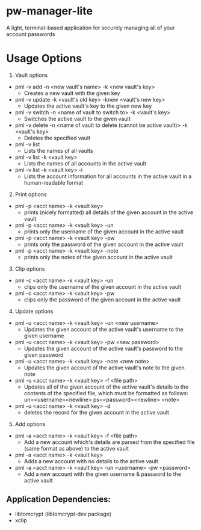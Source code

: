# pw-manager-lite
A light, terminal-based application for securely managing all of your account passwords

# Usage Options

1. Vault options
* pml -v add -n \<new vault's name\> -k \<new vault's key\>
    * Creates a new vault with the given key
* pml -v update -k \<vault's old key\> -knew \<vault's new key\>
    * Updates the active vault's key to the given new key
* pml -v switch -n \<name of vault to switch to\> -k \<vault's key\>
    * Switches the active vault to the given vault
* pml -v delete -n \<name of vault to delete (cannot be active vault)\> -k \<vault's key\>
    * Deletes the specified vault
* pml -v list
    * Lists the names of all vaults
* pml -v list -k \<vault key\>
    * Lists the names of all accounts in the active vault
* pml -v list -k \<vault key\> -i
    * Lists the account information for all accounts in the active vault in a human-readable format

2. Print options
* pml -p \<acct name\> -k \<vault key\>
    * prints (nicely formatted) all details of the given account in the active vault
* pml -p \<acct name\> -k \<vault key\> -un
    * prints only the username of the given account in the active vault
* pml -p \<acct name\> -k \<vault key\> -pw
    * prints only the password of the given account in the active vault
* pml -p \<acct name\> -k \<vault key\> -note
    * prints only the notes of the given account in the active vault

3. Clip options
* pml -c \<acct name\> -k \<vault key\> -un
    * clips only the username of the given account in the active vault
* pml -c \<acct name\> -k \<vault key\> -pw
    * clips only the password of the given account in the active vault

4. Update options
* pml -u \<acct name\> -k \<vault key\> -un \<new username\>
    * Updates the given account of the active vault's username to the given username
* pml -u \<acct name\> -k \<vault key\> -pw \<new password\>
    * Updates the given account of the active vault's password to the given password
* pml -u \<acct name\> -k \<vault key\> -note \<new note\>
    * Updates the given account of the active vault's note to the given note
* pml -u \<acct name\> -k \<vault key\> -f \<file path\>
    * Updates all of the given account of the active vault's details to the contents of the specified file,
      which must be formatted as follows:
      un=\<username\>\<newline\>
      ps=\<password\>\<newline\>
      \<note\>
* pml -u \<acct name\> -k \<vault key\> -d
    * deletes the record for the given account in the active vault

5. Add options
* pml -a \<acct name\> -k \<vault key\> -f \<file path\>
    * Add a new account which's details are parsed from the specified file (same format as above) to the active vault
* pml -a \<acct name\> -k \<vault key\>
    * Adds a new account with no details to the active vault
* pml -a \<acct name\> -k \<vault key\> -un \<username\> -pw \<password\>
    * Add a new account with the given username & password to the active vault


## Application Dependencies:
* libtomcrypt (libtomcrypt-dev package)
* xclip
